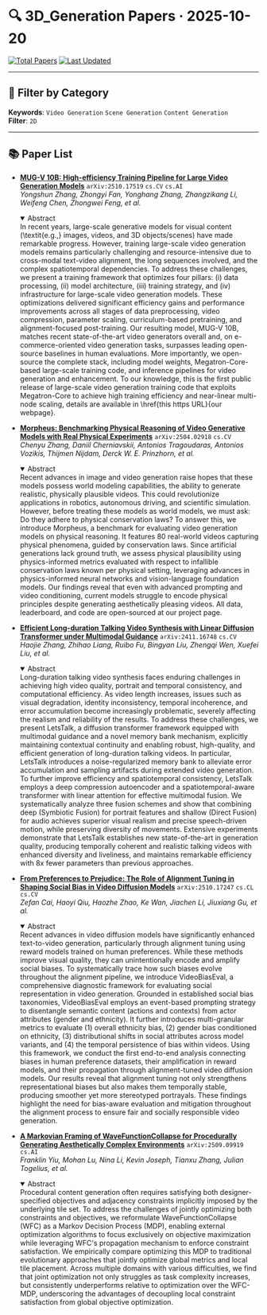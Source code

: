 # 🔍 3D_Generation Papers · 2025-10-20

[![Total Papers](https://img.shields.io/badge/Papers-5-2688EB)]()
[![Last Updated](https://img.shields.io/badge/dynamic/json?url=https://api.github.com/repos/tavish9/awesome-daily-AI-arxiv/commits/main&query=%24.commit.author.date&label=updated&color=orange)]()

---

## 📌 Filter by Category
**Keywords**: `Video Generation` `Scene Generation` `Content Generation`  
**Filter**: `2D`

---

## 📚 Paper List

- **[MUG-V 10B: High-efficiency Training Pipeline for Large Video Generation Models](https://arxiv.org/abs/2510.17519)**  `arXiv:2510.17519`  `cs.CV` `cs.AI`  
  _Yongshun Zhang, Zhongyi Fan, Yonghang Zhang, Zhangzikang Li, Weifeng Chen, Zhongwei Feng, et al._
  <details open><summary>Abstract</summary>
  In recent years, large-scale generative models for visual content (\textit{e.g.,} images, videos, and 3D objects/scenes) have made remarkable progress. However, training large-scale video generation models remains particularly challenging and resource-intensive due to cross-modal text-video alignment, the long sequences involved, and the complex spatiotemporal dependencies. To address these challenges, we present a training framework that optimizes four pillars: (i) data processing, (ii) model architecture, (iii) training strategy, and (iv) infrastructure for large-scale video generation models. These optimizations delivered significant efficiency gains and performance improvements across all stages of data preprocessing, video compression, parameter scaling, curriculum-based pretraining, and alignment-focused post-training. Our resulting model, MUG-V 10B, matches recent state-of-the-art video generators overall and, on e-commerce-oriented video generation tasks, surpasses leading open-source baselines in human evaluations. More importantly, we open-source the complete stack, including model weights, Megatron-Core-based large-scale training code, and inference pipelines for video generation and enhancement. To our knowledge, this is the first public release of large-scale video generation training code that exploits Megatron-Core to achieve high training efficiency and near-linear multi-node scaling, details are available in \href{this https URL}{our webpage}.
  </details>

- **[Morpheus: Benchmarking Physical Reasoning of Video Generative Models with Real Physical Experiments](https://arxiv.org/abs/2504.02918)**  `arXiv:2504.02918`  `cs.CV`  
  _Chenyu Zhang, Daniil Cherniavskii, Antonios Tragoudaras, Antonios Vozikis, Thijmen Nijdam, Derck W. E. Prinzhorn, et al._
  <details open><summary>Abstract</summary>
  Recent advances in image and video generation raise hopes that these models possess world modeling capabilities, the ability to generate realistic, physically plausible videos. This could revolutionize applications in robotics, autonomous driving, and scientific simulation. However, before treating these models as world models, we must ask: Do they adhere to physical conservation laws? To answer this, we introduce Morpheus, a benchmark for evaluating video generation models on physical reasoning. It features 80 real-world videos capturing physical phenomena, guided by conservation laws. Since artificial generations lack ground truth, we assess physical plausibility using physics-informed metrics evaluated with respect to infallible conservation laws known per physical setting, leveraging advances in physics-informed neural networks and vision-language foundation models. Our findings reveal that even with advanced prompting and video conditioning, current models struggle to encode physical principles despite generating aesthetically pleasing videos. All data, leaderboard, and code are open-sourced at our project page.
  </details>

- **[Efficient Long-duration Talking Video Synthesis with Linear Diffusion Transformer under Multimodal Guidance](https://arxiv.org/abs/2411.16748)**  `arXiv:2411.16748`  `cs.CV`  
  _Haojie Zhang, Zhihao Liang, Ruibo Fu, Bingyan Liu, Zhengqi Wen, Xuefei Liu, et al._
  <details open><summary>Abstract</summary>
  Long-duration talking video synthesis faces enduring challenges in achieving high video quality, portrait and temporal consistency, and computational efficiency. As video length increases, issues such as visual degradation, identity inconsistency, temporal incoherence, and error accumulation become increasingly problematic, severely affecting the realism and reliability of the results. To address these challenges, we present LetsTalk, a diffusion transformer framework equipped with multimodal guidance and a novel memory bank mechanism, explicitly maintaining contextual continuity and enabling robust, high-quality, and efficient generation of long-duration talking videos. In particular, LetsTalk introduces a noise-regularized memory bank to alleviate error accumulation and sampling artifacts during extended video generation. To further improve efficiency and spatiotemporal consistency, LetsTalk employs a deep compression autoencoder and a spatiotemporal-aware transformer with linear attention for effective multimodal fusion. We systematically analyze three fusion schemes and show that combining deep (Symbiotic Fusion) for portrait features and shallow (Direct Fusion) for audio achieves superior visual realism and precise speech-driven motion, while preserving diversity of movements. Extensive experiments demonstrate that LetsTalk establishes new state-of-the-art in generation quality, producing temporally coherent and realistic talking videos with enhanced diversity and liveliness, and maintains remarkable efficiency with 8x fewer parameters than previous approaches.
  </details>

- **[From Preferences to Prejudice: The Role of Alignment Tuning in Shaping Social Bias in Video Diffusion Models](https://arxiv.org/abs/2510.17247)**  `arXiv:2510.17247`  `cs.CL` `cs.CV`  
  _Zefan Cai, Haoyi Qiu, Haozhe Zhao, Ke Wan, Jiachen Li, Jiuxiang Gu, et al._
  <details open><summary>Abstract</summary>
  Recent advances in video diffusion models have significantly enhanced text-to-video generation, particularly through alignment tuning using reward models trained on human preferences. While these methods improve visual quality, they can unintentionally encode and amplify social biases. To systematically trace how such biases evolve throughout the alignment pipeline, we introduce VideoBiasEval, a comprehensive diagnostic framework for evaluating social representation in video generation. Grounded in established social bias taxonomies, VideoBiasEval employs an event-based prompting strategy to disentangle semantic content (actions and contexts) from actor attributes (gender and ethnicity). It further introduces multi-granular metrics to evaluate (1) overall ethnicity bias, (2) gender bias conditioned on ethnicity, (3) distributional shifts in social attributes across model variants, and (4) the temporal persistence of bias within videos. Using this framework, we conduct the first end-to-end analysis connecting biases in human preference datasets, their amplification in reward models, and their propagation through alignment-tuned video diffusion models. Our results reveal that alignment tuning not only strengthens representational biases but also makes them temporally stable, producing smoother yet more stereotyped portrayals. These findings highlight the need for bias-aware evaluation and mitigation throughout the alignment process to ensure fair and socially responsible video generation.
  </details>

- **[A Markovian Framing of WaveFunctionCollapse for Procedurally Generating Aesthetically Complex Environments](https://arxiv.org/abs/2509.09919)**  `arXiv:2509.09919`  `cs.AI`  
  _Franklin Yiu, Mohan Lu, Nina Li, Kevin Joseph, Tianxu Zhang, Julian Togelius, et al._
  <details open><summary>Abstract</summary>
  Procedural content generation often requires satisfying both designer-specified objectives and adjacency constraints implicitly imposed by the underlying tile set. To address the challenges of jointly optimizing both constraints and objectives, we reformulate WaveFunctionCollapse (WFC) as a Markov Decision Process (MDP), enabling external optimization algorithms to focus exclusively on objective maximization while leveraging WFC's propagation mechanism to enforce constraint satisfaction. We empirically compare optimizing this MDP to traditional evolutionary approaches that jointly optimize global metrics and local tile placement. Across multiple domains with various difficulties, we find that joint optimization not only struggles as task complexity increases, but consistently underperforms relative to optimization over the WFC-MDP, underscoring the advantages of decoupling local constraint satisfaction from global objective optimization.
  </details>
